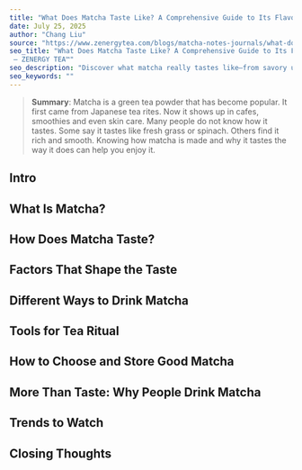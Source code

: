 ```yaml
---
title: "What Does Matcha Taste Like? A Comprehensive Guide to Its Flavor and Future Trends"
date: July 25, 2025
author: "Chang Liu"
source: "https://www.zenergytea.com/blogs/matcha-notes-journals/what-does-matcha-taste-like"
seo_title: "What Does Matcha Taste Like? A Comprehensive Guide to Its Flavor and Future Trends
 – ZENERGY TEA™"
seo_description: "Discover what matcha really tastes like—from savory umami to fresh, sweet, and earthy notes. Learn how growing methods, quality, and brewing impact flavor. Includes tips on how to choose and enjoy matcha."
seo_keywords: ""
---
```

> **Summary**:
> Matcha is a green tea powder that has become popular. It first came from Japanese tea rites. Now it shows up in cafes, smoothies and even skin care. Many people do not know how it tastes. Some say it tastes like fresh grass or spinach. Others find it rich and smooth. Knowing how matcha is made and why it tastes the way it does can help you enjoy it.

## Intro
## What Is Matcha?
## How Does Matcha Taste?
## Factors That Shape the Taste
## Different Ways to Drink Matcha
## Tools for Tea Ritual
## How to Choose and Store Good Matcha
## More Than Taste: Why People Drink Matcha
## Trends to Watch
## Closing Thoughts